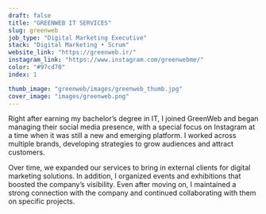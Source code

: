 ```yaml
---
draft: false
title: "GREENWEB IT SERVICES"
slug: greenweb
job_type: "Digital Marketing Executive"
stack: "Digital Marketing • Scrum"
website_link: "https://greenweb.ir/"
instagram_link: "https://www.instagram.com/greenwebme/"
color: "#97cd70"
index: 1

thumb_image: "greenweb/images/greenweb_thumb.jpg"
cover_image: "images/greenweb.png"
---
```


Right after earning my bachelor’s degree in IT, I joined GreenWeb and began managing their social media presence, with a special focus on Instagram at a time when it was still a new and emerging platform. I worked across multiple brands, developing strategies to grow audiences and attract customers. 

Over time, we expanded our services to bring in external clients for digital marketing solutions. In addition, I organized events and exhibitions that boosted the company’s visibility. Even after moving on, I maintained a strong connection with the company and continued collaborating with them on specific projects.